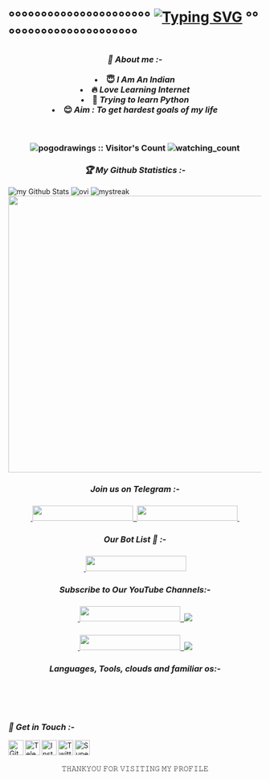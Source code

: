 # °°°°°°°°°°°°°°°°°°°°°°  [![Typing SVG](https://readme-typing-svg.herokuapp.com?font=Lemon+milk&color=Y80000&lines=Welcome+to+Pogodrawings+Profile;I+am+a+beginer;Learning+Python+...;;Subscribe+maheshpokeyoutuber+YT+on+YouTube..;Please+Star+and+Fork+My+Repos)](https://git.io/typing-svg) °°°°°°°°°°°°°°°°°°°°°°

<h3 align="center"><b><i>🤠 About me :-</i></b>
<br>
<br>
<li> 😇 <i>I Am An Indian</i></li>
<li> 🔥 <i>Love Learning Internet</i></li>
<li> 🐍 <i>Trying to learn Python</i></li>
<li> 😊 <i>Aim : To get hardest goals of my life</i></li>

<br>
<br>
<p align="center">
<img src="https://profile-counter.glitch.me/{pogodrawings}/count.svg" alt="pogodrawings :: Visitor's Count" />
<img src="https://komarev.com/ghpvc/?username=pogodrawings&color=brightgreen" alt="watching_count" />
</p>

<h3 align="center"><b><i>🏆 My Github Statistics :-</i></b></h3>
<img align="center" src="https://github-readme-stats.vercel.app/api?username=pogodrawings&include_all_commits=true&count_private=true&show_icons=true&line_height=20&title_color=2B5BBD&icon_color=1124BB&text_color=A1A1A1&bg_color=0,000000,130F40" alt="my Github Stats" />
<img align="center" src="https://github-readme-stats.vercel.app/api/top-langs?username=pogodrawings&show_icons=true&locale=en&layout=compact&theme=chartreuse-dark" alt="ovi"/>
<img align="center" src="https://github-readme-streak-stats.herokuapp.com/?user=pogodrawings&theme=chartreuse-dark" alt="mystreak"/>
<a href="https://github.com/pogodrawings"><img width=550 src="https://github-profile-trophy.vercel.app/?username=pogodrawings&theme=dracula&no-frame=true&title=Followers,Stars,Commit,Repository,Issues"/></a>

<h3 align="center"><b><i>Join us on Telegram :-</i></b>
<h3 align="center"><a href="https://www.telegram.dog/hexafreinds">
    &nbsp;<img src="https://graph.org/file/0f20570db175553686f09.jpgMY GAME GROUP-blue?style=flat-square&logo=telegram" width="200" height="30">&nbsp;
<a href="https://www.telegram.dog/hexafreinds">
  <img src="https://img.shields.io/badge/pogodrawings group"THIS GROUP LATER ILL ADD A BOTS SUPPORT-blue?logo=telegram" width="200" height="30">&nbsp;
  </a>

<h3 align="center"><b><i>Our Bot List 🤖 :-</i></b>
<h3 align="center"><a href="soon">
    &nbsp;<img src="https://img.shields.io/badge/pogodrawings Bot List-blue?style=flat-square&logo=telegram" width="200" height="30">
  </a>

<h3 align="center"><b><i>Subscribe to Our YouTube Channels:-</i></b>
<h3 align="center">
<a href="https://www.youtube.com/@maheshpoketuber">
    &nbsp;<img src="https://img.shields.io/badge/pogodrawings-FF0000?style=flat-square&logo=YouTube" width="200" height="30">&nbsp;
<a href="https://youtube.com/@maheshpoketuber"> <img src="https://img.shields.io/youtube/channel/subscribers/maheshpoketuber?V?label=Subscribers&style=for-the-badge&color=FF0000&labelColor=ce463"/> </a>
<h3 align="center">
<a href="https://www.youtube.com/@maheshpoketuber">
    &nbsp;<img src="https://img.shields.io/badge/GreyMatter's Bot-FF0000?style=flat-square&logo=YouTube" width="200" height="30">&nbsp;
<a href="https://youtube.com/@GreyMattersBot"> <img src="https://img.shields.io/youtube/channel/subscribers/UCaDNZ02UYe0GsM5Ob0jE82g?V?label=Subscribers&style=for-the-badge&color=FF0000&labelColor=ce463"/> </a>

<h3 align="center">
  <b><i>Languages, Tools, clouds and familiar os:-</i></b>

<p align="center">
<img src="https://img.shields.io/badge/Python-white?style=for-the-badge&logo=python&logoColor=azure-blue" alt="">
<img src="https://img.shields.io/badge/MongoDB-4EA94B?style=for-the-badge&logo=mongodb&logoColor=white" alt="" srcset="">
<img src="https://img.shields.io/badge/Ubuntu-E95420?style=for-the-badge&logo=ubuntu&logoColor=white" alt="" srcset="">
<img src="https://img.shields.io/badge/Heroku-430098?style=for-the-badge&logo=heroku&logoColor=white" alt="" srcset="">
</p>

<p align="center">
<img src="https://img.shields.io/badge/GitHub-092E20?style=for-the-badge&logo=github&logoColor=white" alt="" srcset="">
<img src="https://img.shields.io/badge/Termux-414141?style=for-the-badge&logo=tmux&logoColor=#1BB91F" alt="">
</p>

<h3><b><i>📡 Get in Touch :-</i></b></h3>
<a href="https://github.com/Greymattersbot"><img align="left" title="Github" alt="Github" width="30px" src="assets/github.png" /></a>
<a href="https://www.telegram.dog/GreyMatter_Owner"><img align="left" title="Telegram" alt="Telegram" width="30px" src="assets/telegram.png" /></a>
<a href="https://www.instagram.com/greymatters_moksh.658"><img align="left" title="Instagram" alt="Instagram" width="30px" src="assets/instagram.png" /></a>
<a href="https://twitter.com/GreyMatters_658"><img align="left" title="Twitter" alt="Twitter" width="30px" src="assets/twitter.png" /></a>
<a href="https://superprofile.bio/greymatters"><img align="left" title="SuperProfile" alt="SuperProfile" width="30px" src="assets/IMG_20230123_144614_022.png" /></a>

<br>
<br>
<p align="center">
𝚃𝙷𝙰𝙽𝙺𝚈𝙾𝚄 𝙵𝙾𝚁 𝚅𝙸𝚂𝙸𝚃𝙸𝙽𝙶 𝙼𝚈 𝙿𝚁𝙾𝙵𝙸𝙻𝙴
</p>
